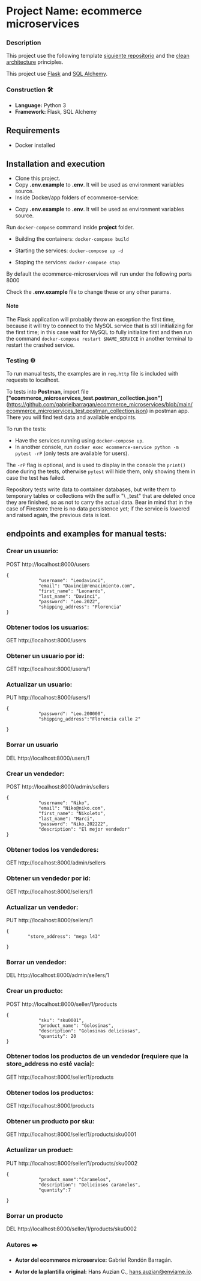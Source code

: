 # Project Name: ecommerce microservices 

### Description

This project use the following template [siguiente repositorio](https://github.com/enviame/backend-test-2.0/tree/main/docker-python) and the [clean architecture](https://www.oreilly.com/library/view/clean-architecture-a/9780134494272/) principles.

This project use [Flask](https://flask.palletsprojects.com/) and [SQL Alchemy](https://www.sqlalchemy.org/).

### Construction 🛠️
* **Language:** Python 3
* **Framework:** Flask, SQL Alchemy

## Requirements
- Docker installed

## Installation and execution

- Clone  this project.
- Copy **.env.example** to **.env**. It will be used as environment variables source.
- Inside Docker/app folders of ecommerce-service:
* Copy **.env.example** to **.env**. It will be used as environment variables source.

Run ```docker-compose``` command inside **project** folder.

* Building the containers: ```docker-compose build```

* Starting the services: ```docker-compose up -d```

* Stoping the services: ```docker-compose stop```

By default the ecommerce-microservices will run under the following ports 8000


Check the **.env.example** file to change these or any other params.

#### Note
The Flask application will probably throw an exception the first time, because it will try to connect to the MySQL service that is still initializing for the first time; in this case wait for MySQL to fully initialize first and then run the command `docker-compose restart $NAME_SERVICE` in another terminal to restart the crashed service.


### Testing ⚙️


To run manual tests, the examples are in `req.http` file is included with requests to localhost. 

To tests into **Postman**, import file **["ecommerce_microservices_test.postman_collection.json"]**(https://github.com/gabrielbarragan/ecommerce_microservices/blob/main/ecommerce_microservices_test.postman_collection.json) in postman app. There you will find test data and available endpoints.

To run the tests:

- Have the services running using `docker-compose up`.
- In another console, run `docker exec ecommerce-service python -m pytest -rP` (only tests are available for users).

The `-rP` flag is optional, and is used to display in the console the `print()` done during the tests, otherwise `pytest` will hide them, only showing them in case the test has failed.

Repository tests write data to container databases, but write them to temporary tables or collections with the suffix "\ _test" that are deleted once they are finished, so as not to carry the actual data. Bear in mind that in the case of Firestore there is no data persistence yet; if the service is lowered and raised again, the previous data is lost.

## endpoints and examples for manual tests:

### Crear un usuario:
POST http://localhost:8000/users
```
{
            "username": "Leodavinci",
            "email": "Davinci@renacimiento.com",
            "first_name": "Leonardo",
            "last_name": "Davinci",
            "password": "Leo.2022",
            "shipping_address": "Florencia"
}
```
### Obtener todos los usuarios:
GET http://localhost:8000/users

### Obtener un usuario por id:
GET http://localhost:8000/users/1

### Actualizar un usuario:
PUT http://localhost:8000/users/1
```
{
            "password": "Leo.200000",
            "shipping_address":"Florencia calle 2"

}
```
### Borrar un usuario
DEL http://localhost:8000/users/1


### Crear un vendedor:
POST http://localhost:8000/admin/sellers
```
{
            "username": "Niko",
            "email": "Niko@niko.com",
            "first_name": "Nikoleto",
            "last_name": "Marci",
            "password": "Niko.202222",
            "description": "El mejor vendedor"
}
```
### Obtener todos los vendedores:
GET http://localhost:8000/admin/sellers


### Obtener un vendedor por id:
GET http://localhost:8000/sellers/1

### Actualizar un vendedor:
PUT http://localhost:8000/sellers/1
```
{
        "store_address": "mega l43"

}
```
### Borrar un vendedor:
DEL http://localhost:8000/admin/sellers/1



### Crear un producto:
POST http://localhost:8000/seller/1/products
```
{
            "sku": "sku0001",
            "product_name": "Golosinas",
            "description": "Golosinas deliciosas",
            "quantity": 20
}
```
### Obtener todos los productos de un vendedor (requiere que la store_address no esté vacía):
GET http://localhost:8000/seller/1/products

### Obtener todos los productos:
GET http://localhost:8000/products

### Obtener un producto por sku:
GET http://localhost:8000/seller/1/products/sku0001

### Actualizar un product:
PUT http://localhost:8000/seller/1/products/sku0002
```
{
            "product_name":"Caramelos",
            "description": "Deliciosos caramelos",
            "quantity":7

}
```

### Borrar un producto
DEL http://localhost:8000/seller/1/products/sku0002


### Autores ✒️
* **Autor del ecommerce microservice:** Gabriel Rondón Barragán.

* **Autor de la plantilla original:** Hans Auzian C., hans.auzian@enviame.io.